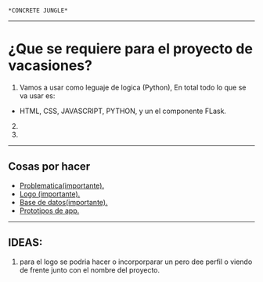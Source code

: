     *CONCRETE JUNGLE*
---
# ¿Que se requiere para el proyecto de vacasiones?
1. Vamos a usar como leguaje de logica (Python), En total todo lo que se va usar es:
- HTML, CSS, JAVASCRIPT, PYTHON, y un el componente FLask.

2. 
3. 
---
## Cosas por hacer
- [Problematica(importante).]()
- [Logo (importante).]()
- [Base de datos(importante).]()
- [Prototipos de app.]()
---

## IDEAS:
1. para el logo se podria hacer o incorporparar un pero dee perfil o viendo de frente junto con el nombre del proyecto.

